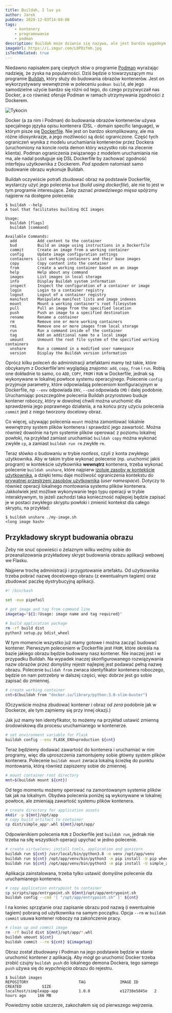 ```yaml
---
title: Buildah, I luv ya
author: Jarek
pubDate: 2020-12-03T14:04:00
tags:
    - kontenery
    - programowanie
    - podman
description: Buildah może dziwnie się nazywa, ale jest bardzo wygodnym narzędziem do budowania obrazów kontenerów na Linuksie.
imageUrl: https://i.imgur.com/LbPDzfmh.jpg
isTechRelated: true
---
```


Niedawno napisałem parę ciepłych słów o programie [Podman](https://github.com/containers/podman) wyrażając nadzieję, że zyska na popularności. Dziś będzie o towarzyszącym mu programie [Buildah](https://github.com/containers/buildah), który służy do budowania obrazów kontenerów. Jest on wykorzystywany wewnętrznie w poleceniu `podman build`, ale jego samodzielne użycie bardzo się różni od tego, do czego przyzwyczaił nas Docker, a co również oferuje Podman w ramach utrzymywania zgodności z Dockerem.

![Tykocin](https://i.imgur.com/LbPDzfmh.jpg)

Docker (a za nim i Podman) do budowania obrazów kontenerów używa specjalnego języka opisu kontenera (DSL - domain specific language), w którym pisze się [Dockerfile](https://docs.docker.com/engine/reference/builder/). Nie jest on bardzo skomplikowany, ale ma różne idiosynkrazje, a jego możliwości są dość ograniczone. Część tych ograniczeń wynika z modelu uruchamiania kontenerów przez Dockera (uruchomiony na koncie roota demon który wszystko robi na zlecenie klienta). Podman ograniczenia związanego z modelem uruchamiania nie ma, ale nadal posługuje się DSL Dockerfile by zachować zgodność interfejsu użytkownika z Dockerem. _Pod spodem_ natomiast samo budowanie obrazu wykonuje Buildah.

Buildah oczywiście potrafi zbudować obraz na podstawie Dockerfile, wystarczy użyć jego polecenia `bud` (_build using dockerfile_), ale nie to jest w tym programie interesujące. Żeby zaznać _prawdziwego mięsa_ spójrzmy najpierw na dostępne polecenia:

```shellsession
$ buildah --help
A tool that facilitates building OCI images

Usage:
  buildah [flags]
  buildah [command]

Available Commands:
  add         Add content to the container
  bud         Build an image using instructions in a Dockerfile
  commit      Create an image from a working container
  config      Update image configuration settings
  containers  List working containers and their base images
  copy        Copy content into the container
  from        Create a working container based on an image
  help        Help about any command
  images      List images in local storage
  info        Display Buildah system information
  inspect     Inspect the configuration of a container or image
  login       Login to a container registry
  logout      Logout of a container registry
  manifest    Manipulate manifest lists and image indexes
  mount       Mount a working container's root filesystem
  pull        Pull an image from the specified location
  push        Push an image to a specified destination
  rename      Rename a container
  rm          Remove one or more working containers
  rmi         Remove one or more images from local storage
  run         Run a command inside of the container
  tag         Add an additional name to a local image
  umount      Unmount the root file system of the specified working containers
  unshare     Run a command in a modified user namespace
  version     Display the Buildah version information
```

Oprócz kilku poleceń do administracji artefaktami mamy też takie, które obcykanym z Dockerfile'ami wyglądają znajomo: `add`, `copy`, `from` i `run`. Robią one dokładnie to samo, co `ADD`, `COPY`, `FROM` i `RUN` w Dockerfile, jednak są wykonywane w lokalnej powłoce systemu operacyjnego. Polecenie `config` przyjmuje parametry, które odpowiadają poleceniom konfiguracyjnym w Dockerfile, np `--env` odpowiada `ENV`, `--cmd` odpowiada `CMD` i dalej podobnie. Uruchamiając poszczególne polecenia Buildah przyrostowo buduje kontener roboczy, który w dowolnej chwili można uruchomić dla sprawdzenia jego poprawnego działania, a na końcu przy użyciu polecenia `commit` jest z niego tworzony docelowy obraz.

Co więcej, używając polecenia `mount` można zamontować lokalnie wewnętrzny system plików kontenera i sprawdzić jego zawartość. Można również dowolnie na tym systemie plików operować z poziomu lokalnej powłoki, na przykład zamiast uruchamiać `buildah copy` można wykonać zwykłe `cp`, a zamiast `buildah run rm` zwykłe `rm`.

Teraz słówko o budowaniu w trybie _rootless_, czyli z konta zwykłego użytkownika. Aby w takim trybie wykonać polecenie (np. uruchomić jakiś program) w kontekście użytkownika **wewnątrz** kontenera, trzeba wykonać polecenie `buildah unshare`, które najpierw [izoluje zasoby w kontekście użytkownika](https://man7.org/linux/man-pages/man2/unshare.2.html), a dzięki temu daje możliwość ograniczenia kontekstu do [prywatnej przestrzeni zasobów użytkownika](https://man7.org/linux/man-pages/man7/user_namespaces.7.html) (_user namespace_). Dotyczy to również operacji lokalnego montowania systemu plików kontenera. Jakkolwiek jest możliwe wykonywanie tego typu operacji w trybie interaktywnym, to jeżeli zachodzi taka konieczność najlepiej będzie zapisać je w postaci zwykłego skryptu powłoki i zmienić kontekst dla całego skryptu, na przykład:

```shellsession
$ buildah unshare ./my-image.sh
<long image hash>
```

## Przykładowy skrypt budowania obrazu

Żeby nie snuć opowieści o żelaznym wilku weźmy sobie do przeanalizowania przykładowy skrypt budowania obrazu aplikacji webowej we Flasku.

Najpierw trochę administracji i przygotowanie artefaktu. Od użytkownika trzeba pobrać nazwę docelowego obrazu (z ewentualnym tagiem) oraz zbudować paczkę dystrybucyjną aplikacji.

```bash
#! /bin/bash

set -euo pipefail

# get image and tag from command line
imagetag="${1:?Usage: image name and tag required}"

# build application package
rm -rf build dist
python3 setup.py bdist_wheel
```

W tym momencie wszystko już mamy gotowe i można zacząć budować kontener. Pierwszym poleceniem w Dockerfile jest `FROM`, które określa na bazie jakiego obrazu będzie budowany nasz kontener. Nie inaczej jest i w przypadku Buildah. Na wypadek inaczej skonfigurowanego rozwiązywania nazw obrazów przez domyślny rejestr najlepiej jest podawać pełną nazwę obrazu. Polecenie `buildah from` zwraca identyfikator kontenera roboczego, będzie on nam potrzebny w dalszej części, więc dobrze jest go sobie zapisać do zmiennej.

```bash
# create working container
cnt=$(buildah from "docker.io/library/python:3.8-slim-buster")
```

(Oczywiście można zbudować kontener i obraz _od zera_ podobnie jak w Dockerze, ale tym zajmiemy się przy innej okazji.)

Jak już mamy ten identyfikator, to możemy na przykład ustawić zmienną środowiskową dla procesu uruchamianego w kontenerze.

```bash
# set environment variable for Flask
buildah config --env FLASK_ENV=production ${cnt}
```

Teraz będziemy dodawać zawartość do kontenera i uruchamiać w nim programy, więc dla uproszczenia zamontujemy sobie główny system plików kontenera. Polecenie `buildah mount` zwraca lokalną ścieżkę do punktu montowania, którą również zapiszemy sobie do zmiennej.

```bash
# mount container root directory
mnt=$(buildah mount ${cnt})
```

Od tego momentu możemy operować na zamontowanym systemie plików tak jak na lokalnym. Obydwa polecenia poniżej są wykonywane w lokalnej powłoce, ale zmieniają zawartość systemu plików kontenera.

```bash
# create directory for application assets
mkdir -p ${mnt}/opt/app
# copy build artifact to container
cp dist/simple_app*.whl ${mnt}/opt/app/
```

Odpowienikiem polecenia `RUN` z Dockerfile jest `buildah run`, jednak nie trzeba na siłę wszystkich operacji upychać w jedno polecenie.

```bash
# create virtualenv; install tools, application and gunicorn
buildah run ${cnt} /usr/local/bin/python3.8 -m venv /opt/app/venv
buildah run ${cnt} /opt/app/venv/bin/python3 -m pip install -U pip wheel Cython gunicorn
buildah run ${cnt} /opt/app/venv/bin/python3 -m pip install -U simple_app --find-links=/opt/app
```

Aplikacja zainstalowana, trzeba tylko ustawić domyślne polecenie dla uruchamianego kontenera.

```bash
# copy application entrypoint to container
cp scripts/app/entrypoint.sh ${mnt}/opt/app/entrypoint.sh
buildah config --cmd '[ "/opt/app/entrypoint.sh" ]' ${cnt}
```

I na koniec sprzątanie oraz zapisanie obrazu pod nazwą (i ewentualnie tagiem) pobraną od użytkownika na samym początku. Opcja `--rm` w `buildah commit` usuwa kontener roboczy na zakończenie pracy.

```bash
# clean up and commit image
rm -rf build dist ${mnt}/opt/app/*.whl
buildah umount ${cnt}
buildah commit --rm ${cnt} ${imagetag}
```

Obraz został zbudowany i Podman na jego podstawie będzie w stanie uruchomić kontener z aplikacją. Aby mógł go uruchomić Docker trzeba zrobić czujny `buildah push` do lokalnego demona Dockera, tego samego `push` używa się do _wypchnięcia_ obrazu do rejestru.

```shellsession
$ buildah images
REPOSITORY                      TAG               IMAGE ID       CREATED         SIZE
localhost/simpleapp-app         1.0.0             e12738e5845e   2 hours ago     166 MB
```

Powiedzmy sobie szczerze, zakochałem się od pierwszego wejrzenia.
